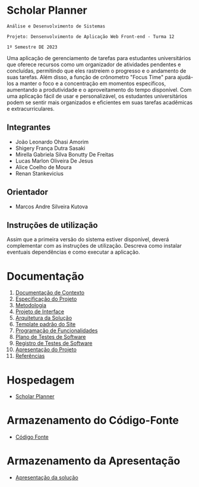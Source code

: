 # Scholar Planner

`Análise e Desenvolvimento de Sistemas` 

`Projeto: Densenvolvimento de Aplicação Web Front-end - Turma 12`

`1º Semestre DE 2023`

Uma aplicação de gerenciamento de tarefas para estudantes universitários que  oferece recursos como um organizador de atividades pendentes e concluídas, permitindo que eles rastreiem o progresso e o andamento de suas tarefas. Além disso, a função de crônometro "Focus Time" para ajudá-los a manter o foco e a concentração em momentos específicos, aumentando a produtividade e o aproveitamento do tempo disponível. Com uma aplicação fácil de usar e personalizável, os estudantes universitários podem se sentir mais organizados e eficientes em suas tarefas acadêmicas e extracurriculares.

## Integrantes

* João Leonardo Ohasi Amorim
* Shigery França Dutra Sasaki
* Mirella Gabriela Silva Bonutty De Freitas
* Lucas Marlon Oliveira De Jesus
* Alice Coelho de Moura
* Renan Stankevicius

## Orientador

* Marcos Andre Silveira Kutova

## Instruções de utilização

Assim que a primeira versão do sistema estiver disponível, deverá complementar com as instruções de utilização. Descreva como instalar eventuais dependências e como executar a aplicação.

# Documentação

<ol>
<li><a href="docs/01-Documentação de Contexto.md"> Documentação de Contexto</a></li>
<li><a href="docs/02-Especificação do Projeto.md"> Especificação do Projeto</a></li>
<li><a href="docs/03-Metodologia.md"> Metodologia</a></li>
<li><a href="docs/04-Projeto de Interface.md"> Projeto de Interface</a></li>
<li><a href="docs/05-Arquitetura da Solução.md"> Arquitetura da Solução</a></li>
<li><a href="docs/06-Template padrão do Site.md"> Template padrão do Site</a></li>
<li><a href="docs/07-Programação de Funcionalidades.md"> Programação de Funcionalidades</a></li>
<li><a href="docs/08-Plano de Testes de Software.md"> Plano de Testes de Software</a></li>
<li><a href="docs/09-Registro de Testes de Software.md"> Registro de Testes de Software</a></li>
<li><a href="docs/10-Apresentação do Projeto.md"> Apresentação do Projeto</a></li>
<li><a href="docs/11-Referências.md"> Referências</a></li>
</ol>

# Hospedagem

* [Scholar Planner](https://icei-puc-minas-pmv-ads.github.io/pmv-ads-2023-1-e1-proj-web-t12-Scholar-Planner/) 

# Armazenamento do Código-Fonte

* <a href="src/README.md">Código Fonte</a>

# Armazenamento da Apresentação

* <a href="presentation/README.md">Apresentação da solução</a>
